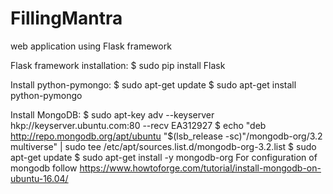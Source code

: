 # FillingMantra
web application using Flask framework

Flask framework installation:
$ sudo pip install Flask

Install python-pymongo:
$ sudo apt-get update
$ sudo apt-get install python-pymongo

Install MongoDB:
$ sudo apt-key adv --keyserver hkp://keyserver.ubuntu.com:80 --recv EA312927
$ echo "deb http://repo.mongodb.org/apt/ubuntu "$(lsb_release -sc)"/mongodb-org/3.2 multiverse" | sudo tee /etc/apt/sources.list.d/mongodb-org-3.2.list
$ sudo apt-get update
$ sudo apt-get install -y mongodb-org
For configuration of mongodb follow
https://www.howtoforge.com/tutorial/install-mongodb-on-ubuntu-16.04/
